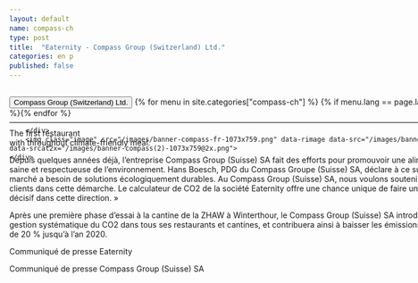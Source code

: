 ```yaml
---
layout: default
name: compass-ch
type: post
title:  "Eaternity - Compass Group (Switzerland) Ltd."
categories: en p
published: false
---
```


<div class="container-hero container-hero-1 clearfix" style="background-image: url('/images/Webseite_Element-1(4).jpg');background-size: 500px 229px;background-position: left center;">
	<div class="container-hero-content container-hero-content-1 clearfix">
		<div class="container-4 clearfix" style="margin-bottom:-40px;margin-top:30px;width: 960px;height: 46px;border-bottom: 1px solid rgb(0, 0, 0);">
			<button class="text text-5" style="text-align:left" onClick="window.location='/de';" >Compass Group (Switzerland) Ltd.</button>
				{% for menu in site.categories["compass-ch"] %}
				{% if menu.lang == page.lang %}
				<button class="_button" style="float:right;margin-left:20px;margin-top:8px;font-size:0.95em" onClick="window.location='{{menu.url}}';">{{menu.title}}</button>
				{% endif %}{% endfor %}

		</div>
		<img class="image" src="/images/banner-compass-fr-1073x759.png" data-rimage data-src="/images/banner-compass-fr-1073x759.png" data-srcat2x="/images/banner-compass(2)-1073x759@2x.png">
	</div>
</div>


<div class="content-design content-design-1 clearfix" style="height: 1350px;">
	<p class="text text-16" style="width: 798px;margin: 50px auto 0;float:none">The first restaurant</p>
	<p class="text text-21" style="width: 798px;margin: 0px auto 0;float:none">with throughout climate-friendly meal.</p>
	<div class="text text-25" style="width: 798px;margin: 10px auto 0;float:none">
		<p>Depuis quelques années déjà, l’entreprise Compass Group (Suisse) SA fait des efforts pour promouvoir une alimentation saine et respectueuse de l’environnement. Hans Boesch, PDG du Compass Groupe (Suisse) SA, déclare à ce sujet : « Le marché a besoin de solutions écologiquement durables. Au Compass Group (Suisse) SA, nous voulons soutenir nos clients dans cette démarche. Le calculateur de CO2 de la société Eaternity offre une chance unique de faire un pas décisif dans cette direction. » </p>
		<p>Après une première phase d’essai à la cantine de la ZHAW à Winterthour, le Compass Group (Suisse) SA introduira la gestion systématique du CO2 dans tous ses restaurants et cantines, et contribuera ainsi à baisser les émissions de CO2 de 20 % jusqu’à l’an 2020.</p>
		<p>Communiqué de presse Eaternity<br></p>
		<p>Communiqué de presse Compass Group (Suisse) SA<br></p>
	</div>
	<div class="element _element" style="width: 960px;height: 742px;margin-top: 67px;background-image: url('/images/DSC08998.jpg');background-size: contain;margin-right: auto;
margin-left: auto;background-repeat: no-repeat;background-position: center center;float: none;"></div>
</div>

